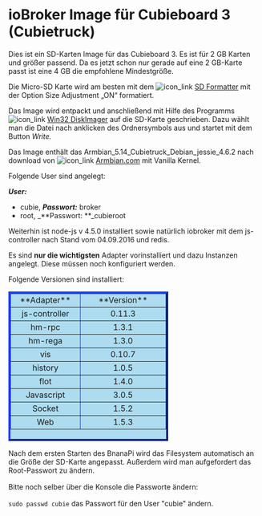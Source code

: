 # ioBroker Image für Cubieboard 3 (Cubietruck)

Dies ist ein SD-Karten Image für das Cubieboard 3\. Es ist für 2 GB Karten und größer passend. Da es jetzt schon nur gerade auf eine 2 GB-Karte passt ist eine 4 GB die empfohlene Mindestgröße.

Die Micro-SD Karte wird am besten mit dem ![icon_link](http://www.iobroker.net/wp-content/uploads/icon_link.png) [SD Formatter](https://www.sdcard.org/downloads/formatter_4/) mit der Option Size Adjustment „ON“ formatiert.

Das Image wird entpackt und anschließend mit Hilfe des Programms ![icon_link](http://www.iobroker.net/wp-content/uploads/icon_link.png) [Win32 DiskImager](http://www.heise.de/download/win32-disk-imager-1192033.html) auf die SD-Karte geschrieben. Dazu wählt man die Datei nach anklicken des Ordnersymbols aus und startet mit dem Button _Write._

Das Image enthält das Armbian_5.14_Cubietruck_Debian_jessie_4.6.2 nach download von ![icon_link](http://www.iobroker.net/wp-content/uploads/icon_link.png) [Armbian.com](http://www.armbian.com/cubietruck/) mit Vanilla Kernel.

Folgende User sind angelegt:

_**User:**_

*   cubie, _**Passwort:**_ broker
*   root, _**Passwort: **_cubieroot

Weiterhin ist node-js v 4.5.0 installiert sowie natürlich iobroker mit dem js-controller nach Stand vom 04.09.2016 und redis.

Es sind **nur die wichtigsten** Adapter vorinstalliert und dazu Instanzen angelegt. Diese müssen noch konfiguriert werden.

Folgende Versionen sind installiert:

<table style="height: 298px; width: 319px; border-color: #1833cc; background-color: #addcf0;" border="4">

<thead>

<tr style="height: 24px;">

<td style="width: 129px; height: 24px; text-align: center;">**Adapter**</td>

<td style="width: 174px; height: 24px; text-align: center;">**Version**</td>

</tr>

</thead>

<tbody>

<tr style="height: 24px;">

<td style="width: 129px; height: 24px; text-align: center;">js-controller</td>

<td style="width: 174px; height: 24px; text-align: center;">0.11.3</td>

</tr>

<tr style="height: 24px;">

<td style="width: 129px; height: 24px; text-align: center;">hm-rpc</td>

<td style="width: 174px; height: 24px; text-align: center;">1.3.1</td>

</tr>

<tr style="height: 24px;">

<td style="width: 129px; height: 24px; text-align: center;">hm-rega</td>

<td style="width: 174px; height: 24px; text-align: center;">1.3.0</td>

</tr>

<tr style="height: 24px;">

<td style="width: 129px; height: 24px; text-align: center;">vis</td>

<td style="width: 174px; height: 24px; text-align: center;">0.10.7</td>

</tr>

<tr style="height: 25px;">

<td style="width: 129px; height: 25px; text-align: center;">history</td>

<td style="width: 174px; height: 25px; text-align: center;">1.0.5</td>

</tr>

<tr style="height: 24px;">

<td style="text-align: center; height: 24px;">flot</td>

<td style="text-align: center; height: 24px;">1.4.0</td>

</tr>

<tr style="height: 24px;">

<td style="text-align: center; height: 24px;">Javascript</td>

<td style="text-align: center; height: 24px;">3.0.5</td>

</tr>

<tr style="height: 24px;">

<td style="text-align: center; height: 24px;">Socket</td>

<td style="text-align: center; height: 24px;">1.5.2</td>

</tr>

<tr style="height: 24.875px;">

<td style="text-align: center; height: 24.875px;">Web</td>

<td style="text-align: center; height: 24.875px;">1.5.3</td>

</tr>

</tbody>

</table>

Nach dem ersten Starten des BnanaPi wird das Filesystem automatisch an die Größe der SD-Karte angepasst. Außerdem wird man aufgefordert das Root-Passwort zu ändern.

<span style="line-height: 1.5;">Bitte noch selber über die Konsole die Passworte ändern:</span>

`sudo passwd cubie` das Passwort für den User "cubie" ändern.
